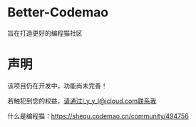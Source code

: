 # Better-Codemao
旨在打造更好的编程猫社区
# 声明
该项目仍在开发中，功能尚未完善！

若触犯到您的权益，请通过l_y_y_l@icloud.com联系我

什么是编程猫：https://shequ.codemao.cn/community/494756
